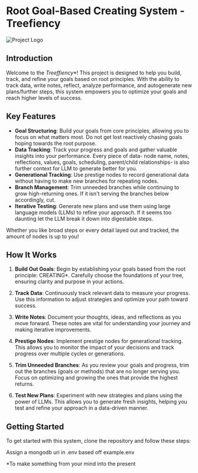 # Root Goal-Based Creating System - Treefiency

![Project Logo](https://github.com/user-attachments/assets/16816540-88a3-40af-9072-11bc94f0dc5a)

## Introduction

Welcome to the *Treeffiency**! This project is designed to help you build, track, and refine your goals based on root principles. With the ability to track data, write notes, reflect, analyze performance, and autogenerate new plans/further steps, this system empowers you to optimize your goals and reach higher levels of success.

## Key Features

- **Goal Structuring**: Build your goals from core principles, allowing you to focus on what matters most. Do not get lost reactively chasing goals hoping towards the root purpose. 
- **Data Tracking**: Track your progress and goals and gather valuable insights into your performance. Every piece of data- node name, notes, reflections, values, goals, scheduling, parent/child relationships- is also further context for LLM to generate better for you. 
- **Generational Tracking**: Use prestige nodes to record generational data without having to make new branches for repeating nodes.
- **Branch Management**: Trim unneeded branches while continuing to grow high-returning ones. If it isn't serving the branches below accordingly, cut.
- **Iterative Testing**: Generate new plans and use them using large language models (LLMs) to refine your approach. If it seems too daunting let the LLM break it down into digestable steps.

Whether you like broad steps or every detail layed out and tracked, the amount of nodes is up to you!

## How It Works

1. **Build Out Goals**: Begin by establishing your goals based from the root principle: CREATING*. Carefully choose the foundations of your tree, ensuring clarity and purpose in your actions.
   
3. **Track Data**: Continuously track relevant data to measure your progress. Use this information to adjust strategies and optimize your path toward success.
   
4. **Write Notes**: Document your thoughts, ideas, and reflections as you move forward. These notes are vital for understanding your journey and making iterative improvements.

5. **Prestige Nodes**: Implement prestige nodes for generational tracking. This allows you to monitor the impact of your decisions and track progress over multiple cycles or generations.

6. **Trim Unneeded Branches**: As you review your goals and progress, trim out the branches (goals or methods) that are no longer serving you. Focus on optimizing and growing the ones that provide the highest returns.

7. **Test New Plans**: Experiment with new strategies and plans using the power of LLMs. This allows you to generate fresh insights, helping you test and refine your approach in a data-driven manner.

## Getting Started

To get started with this system, clone the repository and follow these steps:

Assign a mongodb uri in .env based off example.env



*To make something from your mind into the present
